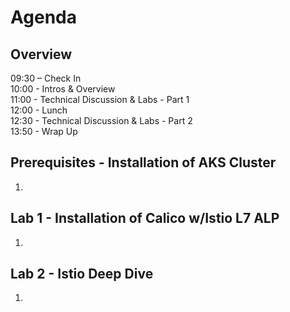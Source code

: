 # Agenda

## Overview

09:30 – Check In<br>
10:00 - Intros & Overview<br>
11:00 - Technical Discussion & Labs - Part 1<br>
12:00 - Lunch<br>
12:30 - Technical Discussion & Labs - Part 2<br>
13:50 - Wrap Up<br>

## Prerequisites - Installation of AKS Cluster
1.

## Lab 1 - Installation of Calico w/Istio L7 ALP
1.

## Lab 2 - Istio Deep Dive
1.